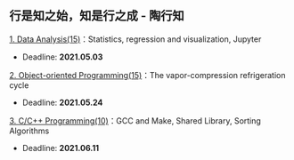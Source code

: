 ## 行是知之始，知是行之成 - 陶行知

[1. Data Analysis(15)](./P1)：Statistics, regression and visualization, Jupyter 

* Deadline: **2021.05.03**

[2. Object-oriented Programming(15)](./P2)：The vapor-compression refrigeration cycle 

* Deadline: **2021.05.24**

[3. C/C++ Programming(10)](./P3)：GCC and Make, Shared Library, Sorting Algorithms

* Deadline: **2021.06.11**
